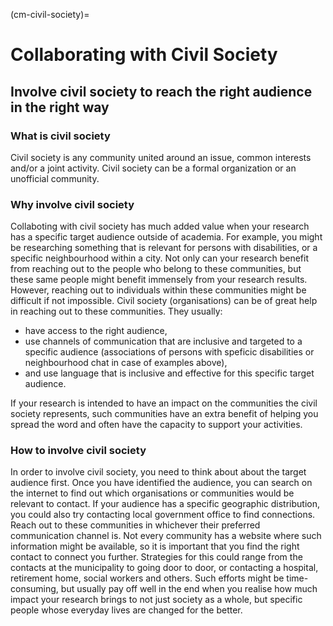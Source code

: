 (cm-civil-society)=
# Collaborating with Civil Society

## Involve civil society to reach the right audience in the right way

### What is civil society

Civil society is any community united around an issue, common interests and/or a joint activity. 
Civil society can be a formal organization or an unofficial community. 

### Why involve civil society

Collaboting with civil society has much added value when your research has a specific target audience outside of academia. 
For example, you might be researching something that is relevant for persons with disabilities, or a specific neighbourhood within a city. 
Not only can your research benefit from reaching out to the people who belong to these communities, but these same people might benefit immensely from your research results. 
However, reaching out to individuals within these communities might be difficult if not impossible. 
Civil society (organisations) can be of great help in reaching out to these communities. 
They usually: 
- have access to the right audience,
- use channels of communication that are inclusive and targeted to a specific audience (associations of persons with speficic disabilities or neighbourhood chat in case of examples above),
- and use language that is inclusive and effective for this specific target audience.

If your research is intended to have an impact on the communities the civil society represents, such communities have an extra benefit of helping you spread the word and often have the capacity to support your activities. 

### How to involve civil society

In order to involve civil society, you need to think about about the target audience first. 
Once you have identified the audience, you can search on the internet to find out which organisations or communities would be relevant to contact. 
If your audience has a specific geographic distribution, you could also try contacting local government office to find connections. 
Reach out to these communities in whichever their preferred communication channel is. 
Not every community has a website where such information might be available, so it is important that you find the right contact to connect you further. 
Strategies for this could range from the contacts at the municipality to going door to door, or contacting a hospital, retirement home, social workers and others. 
Such efforts might be time-consuming, but usually pay off well in the end when you realise how much impact your research brings to not just society as a whole, but specific people whose everyday lives are changed for the better.
